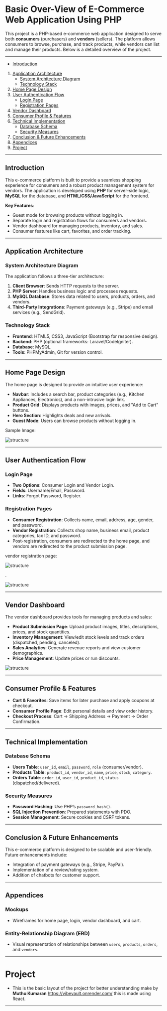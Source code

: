 # Basic Over-View of E-Commerce Web Application Using PHP
This project is a PHP-based e-commerce web application designed to serve both **consumers** (purchasers) and **vendors** (sellers). The platform allows consumers to browse, purchase, and track products, while vendors can list and manage their products. Below is a detailed overview of the project.

---

- [Introduction](#introduction)
1. [Application Architecture](#application-architecture)
     - [System Architecture Diagram](#system-architecture-diagram)
    - [Technology Stack](#technology-stack)
2. [Home Page Design](#home-page-design)
3. [User Authentication Flow](#user-authentication-flow)
    - [Login Page](#login-page)
    - [Registration Pages](#registration-pages)
4. [Vendor Dashboard](#vendor-dashboard)
5. [Consumer Profile & Features](#consumer-profile--features)
6. [Technical Implementation](#technical-implementation)
    - [Database Schema](#database-schema)
    - [Security Measures](#security-measures)
7. [Conclusion & Future Enhancements](#conclusion--future-enhancements)
8. [Appendices](#appendices)
9. [Project](#Project)

---

## Introduction
This e-commerce platform is built to provide a seamless shopping experience for consumers and a robust product management system for vendors. The application is developed using **PHP** for server-side logic, **MySQL** for the database, and **HTML/CSS/JavaScript** for the frontend.

**Key Features**:
- Guest mode for browsing products without logging in.
- Separate login and registration flows for consumers and vendors.
- Vendor dashboard for managing products, inventory, and sales.
- Consumer features like cart, favorites, and order tracking.

---

## Application Architecture

### System Architecture Diagram
The application follows a three-tier architecture:
1. **Client Browser**: Sends HTTP requests to the server.
2. **PHP Server**: Handles business logic and processes requests.
3. **MySQL Database**: Stores data related to users, products, orders, and vendors.
4. **Third-Party Integrations**: Payment gateways (e.g., Stripe) and email services (e.g., SendGrid).

### Technology Stack
- **Frontend**: HTML5, CSS3, JavaScript (Bootstrap for responsive design).
- **Backend**: PHP (optional frameworks: Laravel/CodeIgniter).
- **Database**: MySQL.
- **Tools**: PHPMyAdmin, Git for version control.

---

## Home Page Design
The home page is designed to provide an intuitive user experience:
- **Navbar**: Includes a search bar, product categories (e.g., Kitchen Appliances, Electronics), and a non-intrusive login link.
- **Product Grid**: Displays products with images, prices, and "Add to Cart" buttons.
- **Hero Section**: Highlights deals and new arrivals.
- **Guest Mode**: Users can browse products without logging in.

Sample Image:

![structure](/docs/images/E-Commerce/Home_page.png)



---

## User Authentication Flow

### Login Page
- **Two Options**: Consumer Login and Vendor Login.
- **Fields**: Username/Email, Password.
- **Links**: Forgot Password, Register.

### Registration Pages
- **Consumer Registration**: Collects name, email, address, age, gender, and password.
- **Vendor Registration**: Collects shop name, business email, product categories, tax ID, and password.
- Post-registration, consumers are redirected to the home page, and vendors are redirected to the product submission page.

vendor registration page:

![structure](/docs/images/E-Commerce/vendor_reg.png)

.

![structure](/docs/images/E-Commerce/vendor_reg2.png)



---

## Vendor Dashboard
The vendor dashboard provides tools for managing products and sales:
- **Product Submission Page**: Upload product images, titles, descriptions, prices, and stock quantities.
- **Inventory Management**: View/edit stock levels and track orders (dispatched, pending, canceled).
- **Sales Analytics**: Generate revenue reports and view customer demographics.
- **Price Management**: Update prices or run discounts.

![structure](/docs/images/E-Commerce/vendor_dash.png)


---

## Consumer Profile & Features
- **Cart & Favorites**: Save items for later purchase and apply coupons at checkout.
- **Consumer Profile Page**: Edit personal details and view order history.
- **Checkout Process**: Cart → Shipping Address → Payment → Order Confirmation.

---

## Technical Implementation

### Database Schema
- **Users Table**: `user_id`, `email`, `password`, `role` (consumer/vendor).
- **Products Table**: `product_id`, `vendor_id`, `name`, `price`, `stock`, `category`.
- **Orders Table**: `order_id`, `user_id`, `product_id`, `status` (dispatched/delivered).

### Security Measures
- **Password Hashing**: Use PHP’s `password_hash()`.
- **SQL Injection Prevention**: Prepared statements with PDO.
- **Session Management**: Secure cookies and CSRF tokens.

---

## Conclusion & Future Enhancements
This e-commerce platform is designed to be scalable and user-friendly. Future enhancements include:
- Integration of payment gateways (e.g., Stripe, PayPal).
- Implementation of a review/rating system.
- Addition of chatbots for customer support.

---

## Appendices
### Mockups
- Wireframes for home page, login, vendor dashboard, and cart.

### Entity-Relationship Diagram (ERD)
- Visual representation of relationships between `users`, `products`, `orders`, and `vendors`.

---

# Project

- This is the basic layout of the project for better understanding make by **Muthu Kumaran** https://vibevault.onrender.com/ this is made using React.

---
